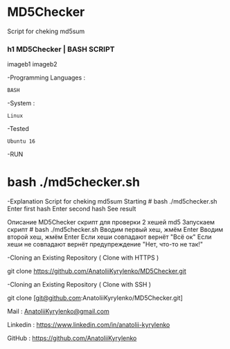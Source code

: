 # MD5Checker
Script for cheking md5sum

### h1 MD5Checker | BASH SCRIPT

imageb1 imageb2

-Programming Languages :

    BASH

-System :

    Linux

-Tested  

    Ubuntu 16

-RUN

# bash ./md5checker.sh

-Explanation
Script for cheking md5sum
Starting # bash ./md5checker.sh
Enter first hash
Enter second hash
See result

Описание
MD5Checker скрипт для проверки 2 хешей md5
Запускаем скрипт # bash ./md5checker.sh
Вводим первый хеш, жмём Enter
Вводим второй хеш, жмём Enter
Если хеши совпадают вернёт "Всё ок"
Если хеши не совпадают вернёт предупреждение "Нет, что-то не так!"

-Cloning an Existing Repository ( Clone with HTTPS )

git clone https://github.com/AnatoliiKyrylenko/MD5Checker.git

-Cloning an Existing Repository ( Clone with SSH )

git clone [git@github.com:AnatoliiKyrylenko/MD5Checker.git]

Mail : AnatoliiKyrylenko@gmail.com

Linkedin : https://www.linkedin.com/in/anatolii-kyrylenko

GitHub : https://github.com/AnatoliiKyrylenko

